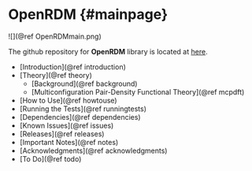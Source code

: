 OpenRDM     {#mainpage}
=========

![](@ref OpenRDMmain.png)

The github repository for <b>OpenRDM</b> library 
is located at [here](https://github.com/SinaMostafanejad/OpenRDM).

+ [Introduction](@ref introduction)
+ [Theory](@ref theory)
  - [Background](@ref background)
  - [Multiconfiguration Pair-Density Functional Theory](@ref mcpdft)
+ [How to Use](@ref howtouse)
+ [Running the Tests](@ref runningtests)
+ [Dependencies](@ref dependencies)
+ [Known Issues](@ref issues)
+ [Releases](@ref releases)
+ [Important Notes](@ref notes)
+ [Acknowledgments](@ref acknowledgments)
+ [To Do](@ref todo)
